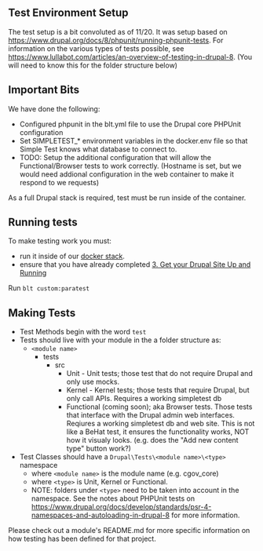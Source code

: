 ## Test Environment Setup
The test setup is a bit convoluted as of 11/20. It was setup based on https://www.drupal.org/docs/8/phpunit/running-phpunit-tests. For information on the various types of tests possible, see https://www.lullabot.com/articles/an-overview-of-testing-in-drupal-8. (You will need to know this for the folder structure below)

## Important Bits
We have done the following:
* Configured phpunit in the blt.yml file to use the Drupal core PHPUnit configuration
* Set SIMPLETEST_* environment variables in the docker.env file so that Simple Test knows what database to connect to.
* TODO: Setup the additional configuration that will allow the Functional/Browser tests to work correctly. (Hostname is set, but we would need addional configuration in the web container to make it respond to we requests)

As a full Drupal stack is required, test must be run inside of the container.

## Running tests

To make testing work you must:
* run it inside of our [docker stack](https://github.com/NCIOCPL/cgov-digital-platform/wiki/Onboarding).
* ensure that you have already completed [3. Get your Drupal Site Up and Running](https://github.com/NCIOCPL/cgov-digital-platform/wiki/Onboarding#3-get-your-drupal-site-up-and-running)

Run `blt custom:paratest`

## Making Tests

* Test Methods begin with the word `test`
* Tests should live with your module in the a folder structure as:
  * `<module name>`
    * tests
      * src
        * Unit - Unit tests; those test that do not require Drupal and only use mocks.
        * Kernel - Kernel tests; those tests that require Drupal, but only call APIs. Requires a working simpletest db
        * Functional (coming soon); aka Browser tests. Those tests that interface with the Drupal admin web interfaces. Reqiures a working simpletest db and web site. This is not like a BeHat test, it ensures the functionality works, NOT how it visualy looks. (e.g. does the "Add new content type" button work?)
* Test Classes should have a `Drupal\Tests\<module name>\<type>` namespace
  * where `<module name>` is the module name (e.g. cgov_core)
  * where `<type>` is Unit, Kernel or Functional.
  * NOTE: folders under `<type>` need to be taken into account in the namespace. See the notes about PHPUnit tests on https://www.drupal.org/docs/develop/standards/psr-4-namespaces-and-autoloading-in-drupal-8 for more information.

Please check out a module's README.md for more specific information on how testing has been defined for that project.

